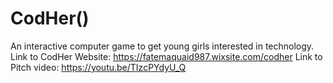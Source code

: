 # CodHer()
An interactive computer game to get young girls interested in technology.
Link to CodHer Website: https://fatemaquaid987.wixsite.com/codher 
Link to Pitch video:  https://youtu.be/TIzcPYdyU_Q

